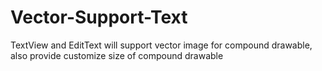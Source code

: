 # Vector-Support-Text
TextView and EditText will support vector image for compound drawable, also provide customize size of compound drawable
